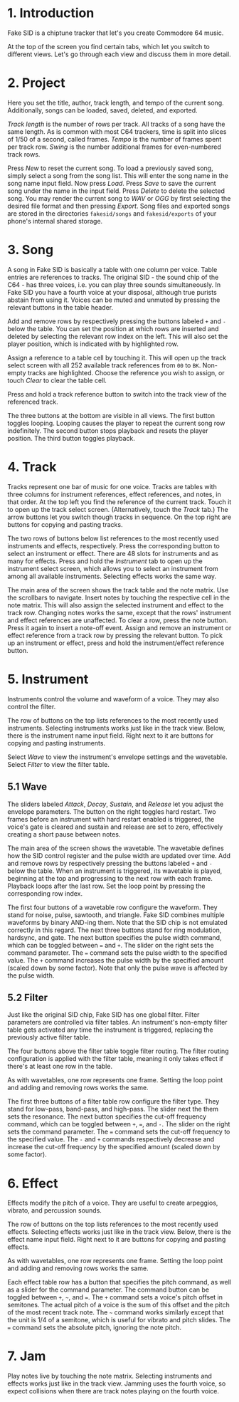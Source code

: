 # 1. Introduction

Fake SID is a chiptune tracker that let's you create Commodore 64 music.

At the top of the screen you find certain tabs, which let you switch to different views.
Let's go through each view and discuss them in more detail.


# 2. Project

Here you set the title, author, track length, and tempo of the current song.
Additionally, songs can be loaded, saved, deleted, and exported.

*Track length* is the number of rows per track.
All tracks of a song have the same length.
As is common with most C64 trackers, time is split into slices of 1/50 of a second, called frames.
*Tempo* is the number of frames spent per track row.
*Swing* is the number additional frames for even-numbered track rows.

Press *New* to reset the current song.
To load a previously saved song, simply select a song from the song list.
This will enter the song name in the song name input field.
Now press *Load*.
Press *Save* to save the current song under the name in the input field.
Press *Delete* to delete the selected song.
You may render the current song to *WAV* or *OGG* by first selecting the desired file format and then pressing *Export*.
Song files and exported songs are stored in the directories `fakesid/songs` and `fakesid/exports`
of your phone's internal shared storage.


# 3. Song

A song in Fake SID is basically a table with one column per voice.
Table entries are references to tracks.
The original SID - the sound chip of the C64 - has three voices, i.e. you can play three sounds simultaneously.
In Fake SID you have a fourth voice at your disposal, although true purists abstain from using it.
Voices can be muted and unmuted by pressing the relevant buttons in the table header.

Add and remove rows by respectively pressing the buttons labeled *`+`* and *`-`* below the table.
You can set the position at which rows are inserted and deleted by selecting the relevant row index on the left.
This will also set the player position, which is indicated with by highlighted row.

Assign a reference to a table cell by touching it.
This will open up the track select screen with all 252 available track references from `00` to `BK`.
Non-empty tracks are highlighted.
Choose the reference you wish to assign, or touch *Clear* to clear the table cell.

Press and hold a track reference button to switch into the track view of the referenced track.

The three buttons at the bottom are visible in all views.
The first button toggles looping.
Looping causes the player to repeat the current song row indefinitely.
The second button stops playback and resets the player position.
The third button toggles playback.


# 4. Track

Tracks represent one bar of music for one voice.
Tracks are tables with three columns for instrument references, effect references, and notes, in that order.
At the top left you find the reference of the current track.
Touch it to open up the track select screen.
(Alternatively, touch the *Track* tab.)
The arrow buttons let you switch though tracks in sequence.
On the top right are buttons for copying and pasting tracks.

The two rows of buttons below list references to the most recently used instruments and effects, respectively.
Press the corresponding button to select an instrument or effect.
There are 48 slots for instruments and as many for effects.
Press and hold the *Instrument* tab to open up the instrument select screen,
which allows you to select an instrument from among all available instruments.
Selecting effects works the same way.

The main area of the screen shows the track table and the note matrix.
Use the scrollbars to navigate.
Insert notes by touching the respective cell in the note matrix.
This will also assign the selected instrument and effect to the track row.
Changing notes works the same, except that the rows' instrument and effect references are unaffected.
To clear a row, press the note button.
Press it again to insert a note-off event.
Assign and remove an instrument or effect reference from a track row by pressing the relevant button.
To pick up an instrument or effect, press and hold the instrument/effect reference button.


# 5. Instrument

Instruments control the volume and waveform of a voice.
They may also control the filter.

The row of buttons on the top lists references to the most recently used instruments.
Selecting instruments works just like in the track view.
Below, there is the instrument name input field.
Right next to it are buttons for copying and pasting instruments.

Select *Wave* to view the instrument's envelope settings and the wavetable.
Select *Filter* to view the filter table.


## 5.1 Wave

The sliders labeled *Attack*, *Decay*, *Sustain*, and *Release* let you adjust the envelope parameters.
The button on the right toggles hard restart.
Two frames before an instrument with hard restart enabled is triggered,
the voice's gate is cleared and sustain and release are set to zero,
effectively creating a short pause between notes.

The main area of the screen shows the wavetable.
The wavetable defines how the SID control register and the pulse width are updated over time.
Add and remove rows by respectively pressing the buttons labeled *`+`* and *`-`* below the table.
When an instrument is triggered, its wavetable is played, beginning at the top
and progressing to the next row with each frame.
Playback loops after the last row.
Set the loop point by pressing the corresponding row index.

The first four buttons of a wavetable row configure the waveform.
They stand for noise, pulse, sawtooth, and triangle.
Fake SID combines multiple waveforms by binary AND-ing them.
Note that the SID chip is not emulated correctly in this regard.
The next three buttons stand for ring modulation, hardsync, and gate.
The next button specifies the pulse width command, which can be toggled between *`=`* and *`+`*.
The slider on the right sets the command parameter.
The *`=`* command sets the pulse width to the specified value.
The *`+`* command increases the pulse width by the specified amount (scaled down by some factor).
Note that only the pulse wave is affected by the pulse width.


## 5.2 Filter

Just like the original SID chip, Fake SID has one global filter.
Filter parameters are controlled via filter tables.
An instrument's non-empty filter table gets activated any time the instrument is triggered,
replacing the previously active filter table.

The four buttons above the filter table toggle filter routing.
The filter routing configuration is applied with the filter table,
meaning it only takes effect if there's at least one row in the table.

As with wavetables, one row represents one frame.
Setting the loop point and adding and removing rows works the same.

The first three buttons of a filter table row configure the filter type.
They stand for low-pass, band-pass, and high-pass.
The slider next the them sets the resonance.
The next button specifies the cut-off frequency command, which can be toggled between *`+`*, *`=`*, and *`-`*.
The slider on the right sets the command parameter.
The *`=`* command sets the cut-off frequency to the specified value.
The *`-`* and *`+`* commands respectively decrease and increase the cut-off frequency
by the specified amount (scaled down by some factor).


# 6. Effect

Effects modify the pitch of a voice.
They are useful to create arpeggios, vibrato, and percussion sounds.

The row of buttons on the top lists references to the most recently used effects.
Selecting effects works just like in the track view.
Below, there is the effect name input field.
Right next to it are buttons for copying and pasting effects.

As with wavetables, one row represents one frame.
Setting the loop point and adding and removing rows works the same.

Each effect table row has a button that specifies the pitch command,
as well as a slider for the command parameter.
The command button can be toggled between *`+`*, *`~`*, and *`=`*.
The *`+`* command sets a voice's pitch offset in semitones.
The actual pitch of a voice is the sum of this offset and the pitch of the most recent track note.
The *`~`* command works similarly except that the unit is 1/4 of a semitone, which is useful for vibrato and pitch slides.
The *`=`* command sets the absolute pitch, ignoring the note pitch.


# 7. Jam

Play notes live by touching the note matrix.
Selecting instruments and effects works just like in the track view.
Jamming uses the fourth voice,
so expect collisions when there are track notes playing on the fourth voice.
